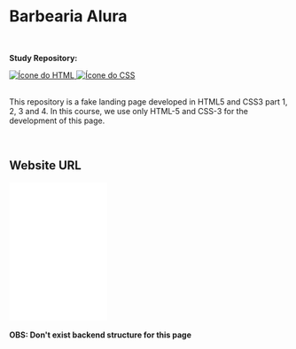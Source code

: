 <h1>Barbearia Alura</h1>
<br>
<p><strong>Study Repository:</strong></p>

<div>
  <a href="https://developer.mozilla.org/pt-BR/docs/Web/HTML" target="_blank"> 
    <img src="https://skills.thijs.gg/icons?i=html" alt="Ícone do HTML"/> 
  </a>
  <a href="https://developer.mozilla.org/pt-BR/docs/Web/CSS" target="_blank"> 
    <img src="https://skills.thijs.gg/icons?i=css" alt="Ícone do CSS"/> 
  </a>
</div>
<br>
<p>This repository is a fake landing page developed in HTML5 and CSS3 part 1, 2, 3 and 4. In this course, we use only HTML-5 and CSS-3 for the development of this page.</p>
<br>
<div>
  <h2>Website URL</h2>
  <a href=https://fricartem.github.io/barbearia-alura/> 
    <img src="image/logo-branco.png"/> 
  </a>
</div>

<p color=red><strong>OBS: Don't exist backend structure for this page</strong></p>
